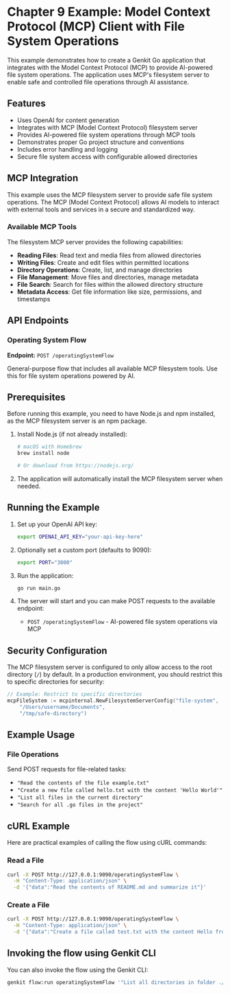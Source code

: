 # Chapter 9 Example: Model Context Protocol (MCP) Client with File System Operations

This example demonstrates how to create a Genkit Go application that integrates with the Model Context Protocol (MCP) to provide AI-powered file system operations. The application uses MCP's filesystem server to enable safe and controlled file operations through AI assistance.

## Features

- Uses OpenAI for content generation
- Integrates with MCP (Model Context Protocol) filesystem server
- Provides AI-powered file system operations through MCP tools
- Demonstrates proper Go project structure and conventions
- Includes error handling and logging
- Secure file system access with configurable allowed directories

## MCP Integration

This example uses the MCP filesystem server to provide safe file system operations. The MCP (Model Context Protocol) allows AI models to interact with external tools and services in a secure and standardized way.

### Available MCP Tools

The filesystem MCP server provides the following capabilities:

- **Reading Files**: Read text and media files from allowed directories
- **Writing Files**: Create and edit files within permitted locations
- **Directory Operations**: Create, list, and manage directories
- **File Management**: Move files and directories, manage metadata
- **File Search**: Search for files within the allowed directory structure
- **Metadata Access**: Get file information like size, permissions, and timestamps

## API Endpoints

### Operating System Flow
**Endpoint:** `POST /operatingSystemFlow`

General-purpose flow that includes all available MCP filesystem tools. Use this for file system operations powered by AI.

## Prerequisites

Before running this example, you need to have Node.js and npm installed, as the MCP filesystem server is an npm package.

1. Install Node.js (if not already installed):
   ```bash
   # macOS with Homebrew
   brew install node
   
   # Or download from https://nodejs.org/
   ```

2. The application will automatically install the MCP filesystem server when needed.

## Running the Example

1. Set up your OpenAI API key:
   ```bash
   export OPENAI_API_KEY="your-api-key-here"
   ```

2. Optionally set a custom port (defaults to 9090):
   ```bash
   export PORT="3000"
   ```

3. Run the application:
   ```bash
   go run main.go
   ```

4. The server will start and you can make POST requests to the available endpoint:
   - `POST /operatingSystemFlow` - AI-powered file system operations via MCP

## Security Configuration

The MCP filesystem server is configured to only allow access to the root directory (`/`) by default. In a production environment, you should restrict this to specific directories for security:

```go
// Example: Restrict to specific directories
mcpFileSystem := mcpinternal.NewFilesystemServerConfig("file-system", 
    "/Users/username/Documents", 
    "/tmp/safe-directory")
```

## Example Usage

### File Operations
Send POST requests for file-related tasks:
- `"Read the contents of the file example.txt"`
- `"Create a new file called hello.txt with the content 'Hello World'"`
- `"List all files in the current directory"`
- `"Search for all .go files in the project"`


## cURL Example

Here are practical examples of calling the flow using cURL commands:

### Read a File
```bash
curl -X POST http://127.0.0.1:9090/operatingSystemFlow \
  -H "Content-Type: application/json" \
  -d '{"data":"Read the contents of README.md and summarize it"}'
```

### Create a File
```bash
curl -X POST http://127.0.0.1:9090/operatingSystemFlow \
  -H "Content-Type: application/json" \
  -d '{"data":"Create a file called test.txt with the content Hello from MCP!"}'
```

## Invoking the flow using Genkit CLI
You can also invoke the flow using the Genkit CLI:

```bash
genkit flow:run operatingSystemFlow '"List all directories in folder ./"'
```